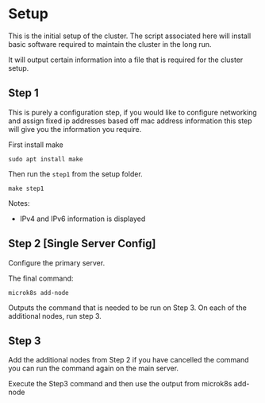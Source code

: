 # Setup

This is the initial setup of the cluster. The script associated here will install basic software required to maintain the cluster in the long run.

It will output certain information into a file that is required for the cluster setup.

## Step 1

This is purely a configuration step, if you would like to configure networking and assign fixed ip addresses based off mac address information this step will give you the information you require.

First install make

```shell
sudo apt install make
```

Then run the `step1` from the setup folder.

```shell
make step1
```


Notes:
- IPv4 and IPv6 information is displayed

## Step 2 [Single Server Config]

Configure the primary server.

The final command:
```shell
microk8s add-node
```
Outputs the command that is needed to be run on Step 3. On each of the additional nodes, run step 3.

## Step 3

Add the additional nodes from Step 2 if you have cancelled the command you can run the command again on the main server.

Execute the Step3 command and then use the output from microk8s add-node

